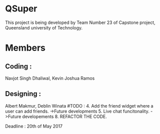 # QSuper
This project is being developed by Team Number 23 of Capstone project, Queensland university of Technology.
# Members
## Coding :
Navjot Singh Dhaliwal, Kevin Joshua Ramos <br />
## Designing :
Albert Makmur, Deblin Winata
#TODO :
4. Add the friend widget where a user can add friends. ->Future developments
5. Live chat funcitonality. ->Future developements
8. REFACTOR THE CODE.

Deadline : 20th of May 2017
